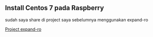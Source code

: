 Install Centos 7 pada Raspberry 
-------------------------------
sudah saya share di project saya sebelumnya menggunakan expand-ro    

[Project expand-ro](https://github.com/butdy/expand-ro)

